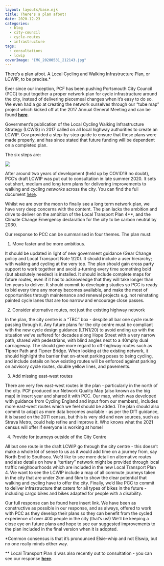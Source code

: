 ```yaml
---
layout: layouts/base.njk
title: There's a plan afoot!
date: 2020-12-23
categories: 
  - blog
  - city-council
  - cycle-routes
  - infrastructure
tags: 
  - consultations
  - lcwip
coverImage: "IMG_20200531_212143.jpg"
---
```


There’s a plan afoot. A Local Cycling and Walking Infrastructure Plan, or LCWIP, to be precise.\*

Ever since our inception, PCF has been pushing Portsmouth City Council (PCC) to put together a proper network plan for cycle infrastructure around the city, instead of delivering piecemeal changes when it’s easy to do so. We even had a go at creating the network ourselves through our “tube map” project which kicked off at the 2017 Annual General Meeting and can be found **[here](https://www.pompeybug.co.uk/wp-content/uploads/2021/01/PCF-Tube-Map-March-2018.pdf)**.

Government’s publication of the Local Cycling Walking Infrastructure Strategy (LCWIS) in 2017 called on all local highway authorities to create an LCWIP. Gov provided a step-by-step guide to ensure that these plans were made properly, and has since stated that future funding will be dependent on a completed plan. 

The six steps are:

![](https://lh4.googleusercontent.com/MV3sjO-zQ70r-i95hsCJ3DL9qxmwZ02YnAsexfjkGQkOMOC_y02A4bs2327iBF48jnL-l8IpmUbuTqbuMoY0z3mh2GoSNkedrCv94Vg1wnB2vGCMWs1f-hO6nB849rb651LwQPC6)

After around two years of development (held up by COVID19 no doubt), PCC’s draft LCWIP was put out to consultation in late summer 2020. It sets out short, medium and long term plans for delivering improvements to walking and cycling _networks_ across the city. You can find the full document [here](https://travel.portsmouth.gov.uk/wp-content/uploads/2021/11/74.463_LCWIP_Plan_Accessible.pdf). 

Whilst we are over the moon to finally see a long term network plan, we have very deep concerns with the content. The plan lacks the ambition and drive to deliver on the ambition of the Local Transport Plan 4\*\*, and the Climate Change Emergency declaration for the city to be carbon neutral by 2030. 

Our response to PCC can be summarised in four themes. The plan must:

1. Move faster and be more ambitious. 

It should be updated in light of new government guidance (Gear Change policy and Local Transport Note 1/20). It should include a user hierarchy; with walking and cycling at the very top. The plan should gain cross party support to work together and avoid u-turning every time something bold (but absolutely needed) is installed. It should include complete maps for future routes, even if it has to acknowledge that they will take longer than ten years to deliver. It should commit to developing studies so PCC is ready to bid every time any money becomes available, and make the most of opportunities through maintenance and renewal projects e.g. not reinstating painted cycle lanes that are too narrow and encourage close passes. 

2. Consider alternative routes, not just the existing highway network 

In the plan, the city centre is a “TBC” box - despite all bar one cycle route passing through it. Any future plans for the city centre must be compliant with the new cycle design guidance (LTN1/20) to avoid ending up with the situation we’ve suffered for decades along Hope Street with a very narrow path, shared with pedestrians, with blind angles next to a 40mphy dual carriageway. The should give more regard to off-highway routes such as Tipner Path and Tipner Bridge. When looking at the existing network, it should highlight the barrier that on-street parking poses to being cycling, and include details on how existing routes will be enforced against parking on advisory cycle routes, double yellow lines, and pavements. 

3. Add missing east-west routes 

There are very few east-west routes in the plan - particularly in the north of the city. PCF produced our Network Quality Map (also known as the big map) in insert year and shared it with PCC. Our map, which was developed with guidance from Cycling England and input from our members), includes more east-west routes which we feel should be added. The plan should also commit to adapt as more data becomes available - as per the DfT guidance, it is based on the 2011 census, but this is very old and new sources, such as Strava Metro, could help refine and improve it. Who knows what the 2021 census will offer if everyone is working at home!

4. Provide for journeys outside of the City Centre 

All but one route in the draft LCWIP go through the city centre - this doesn’t make a whole lot of sense to us as it would add time on a journey from, say North End to Southsea. We’d like to see more detail on alternative routes and also details on how a “tertiary” network might be provided through local traffic neighbourhoods which are included in the new Local Transport Plan 4. We want to see the LCWIP include a map of all commute journeys taken in the city that are under 2km and 5km to show the clear potential that walking and cycling have to offer the city. Finally, we’d like PCC to commit to deliver infrastructure that caters for all types of bikes in the future - including cargo bikes and bikes adapted for people with a disability. 

Our full response can be found here insert link. We have been as constructive as possible in our response, and as always, offered to work with PCC as they develop their plans so they can benefit from the cycled experience of over 400 people in the city (that’s us!) We’ll be keeping a close eye on future plans and hope to see our suggested improvements to the plan included in the final version when it is adopted. 

\*Common consensus is that it’s pronounced Elsie-whip and not Elswip, but no one really minds either way.

\*\* Local Transport Plan 4 was also recently out to consultation - you can see our response [**here**](https://www.pompeybug.co.uk/wp-content/uploads/2021/01/PCF-LTP2036-Consultation-Response.pdf).
